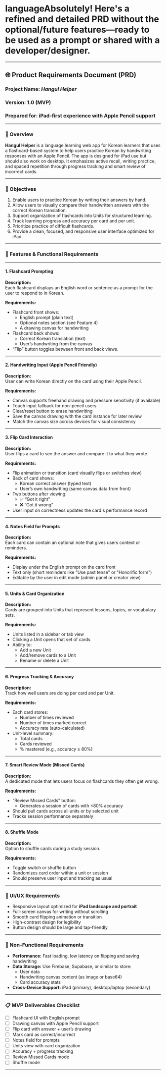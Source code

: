 # languageAbsolutely! Here's a **refined and detailed PRD** without the optional/future features—ready to be used as a prompt or shared with a developer/designer.

---

## 🌐 Product Requirements Document (PRD)  
### Project Name: *Hangul Helper*  
### Version: 1.0 (MVP)  
### Prepared for: iPad-first experience with Apple Pencil support  
---

### 📌 Overview  
**Hangul Helper** is a language learning web app for Korean learners that uses a flashcard-based system to help users practice Korean by handwriting responses with an Apple Pencil. The app is designed for iPad use but should also work on desktop. It emphasizes active recall, writing practice, and spaced repetition through progress tracking and smart review of incorrect cards.

---

### 🎯 Objectives

1. Enable users to practice Korean by writing their answers by hand.
2. Allow users to visually compare their handwritten answers with the correct Korean translation.
3. Support organization of flashcards into Units for structured learning.
4. Track learning progress and accuracy per card and per unit.
5. Prioritize practice of difficult flashcards.
6. Provide a clean, focused, and responsive user interface optimized for iPad.

---

### 🧩 Features & Functional Requirements

---

#### 1. Flashcard Prompting

**Description:**  
Each flashcard displays an English word or sentence as a prompt for the user to respond to in Korean.

**Requirements:**
- Flashcard front shows:
  - English prompt (plain text)
  - Optional notes section (see Feature 4)
  - A drawing canvas for handwriting
- Flashcard back shows:
  - Correct Korean translation (text)
  - User’s handwriting from the canvas
- “Flip” button toggles between front and back views.

---

#### 2. Handwriting Input (Apple Pencil Friendly)

**Description:**  
User can write Korean directly on the card using their Apple Pencil.

**Requirements:**
- Canvas supports freehand drawing and pressure sensitivity (if available)
- Touch input fallback for non-pencil users
- Clear/reset button to erase handwriting
- Save the canvas drawing with the card instance for later review
- Match the canvas size across devices for visual consistency

---

#### 3. Flip Card Interaction

**Description:**  
User flips a card to see the answer and compare it to what they wrote.

**Requirements:**
- Flip animation or transition (card visually flips or switches view)
- Back of card shows:
  - Korean correct answer (typed text)
  - User’s own handwriting (same canvas data from front)
- Two buttons after viewing:
  - ✅ “Got it right”
  - ❌ “Got it wrong”
- User input on correctness updates the card's performance record

---

#### 4. Notes Field for Prompts

**Description:**  
Each card can contain an optional note that gives users context or reminders.

**Requirements:**
- Display under the English prompt on the card front
- Text only (short reminders like "Use past tense" or "Honorific form")
- Editable by the user in edit mode (admin panel or creator view)

---

#### 5. Units & Card Organization

**Description:**  
Cards are grouped into Units that represent lessons, topics, or vocabulary sets.

**Requirements:**
- Units listed in a sidebar or tab view
- Clicking a Unit opens that set of cards
- Ability to:
  - Add a new Unit
  - Add/remove cards to a Unit
  - Rename or delete a Unit

---

#### 6. Progress Tracking & Accuracy

**Description:**  
Track how well users are doing per card and per Unit.

**Requirements:**
- Each card stores:
  - Number of times reviewed
  - Number of times marked correct
  - Accuracy rate (auto-calculated)
- Unit-level summary:
  - Total cards
  - Cards reviewed
  - % mastered (e.g., accuracy ≥ 80%)

---

#### 7. Smart Review Mode (Missed Cards)

**Description:**  
A dedicated mode that lets users focus on flashcards they often get wrong.

**Requirements:**
- “Review Missed Cards” button:
  - Generates a session of cards with <80% accuracy
- Should pull cards across all units or by selected unit
- Tracks session performance separately

---

#### 8. Shuffle Mode

**Description:**  
Option to shuffle cards during a study session.

**Requirements:**
- Toggle switch or shuffle button
- Randomizes card order within a unit or session
- Should preserve user input and tracking as usual

---

### 🎨 UI/UX Requirements

- Responsive layout optimized for **iPad landscape and portrait**
- Full-screen canvas for writing without scrolling
- Smooth card flipping animation or transition
- High-contrast design for legibility
- Button design should be large and tap-friendly

---

### 🧠 Non-Functional Requirements

- **Performance:** Fast loading, low latency on flipping and saving handwriting
- **Data Storage:** Use Firebase, Supabase, or similar to store:
  - User data
  - Handwriting canvas content (as image or base64)
  - Card accuracy stats
- **Cross-Device Support:** iPad (primary), desktop/laptop (secondary)

---

### 📋 MVP Deliverables Checklist

- [ ] Flashcard UI with English prompt
- [ ] Drawing canvas with Apple Pencil support
- [ ] Flip card with answer + user’s drawing
- [ ] Mark card as correct/incorrect
- [ ] Notes field for prompts
- [ ] Units view with card organization
- [ ] Accuracy + progress tracking
- [ ] Review Missed Cards mode
- [ ] Shuffle mode

---

